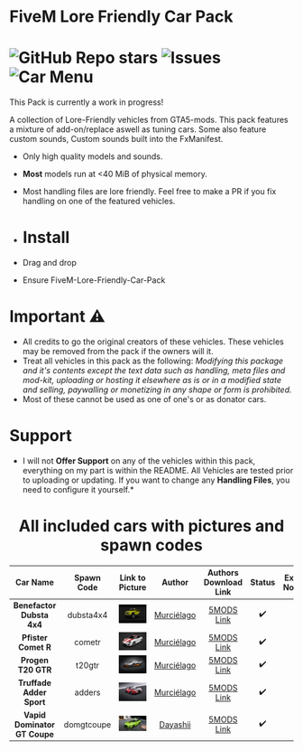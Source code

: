 # FiveM Lore Friendly Car Pack
![GitHub Repo stars](https://img.shields.io/github/stars/SpiritsCreations/FiveM-Lore-Friendly-Car-Pack?style=for-the-badge)
![Issues](https://img.shields.io/github/issues/SpiritsCreations/FiveM-Lore-Friendly-Car-Pack?style=for-the-badge&logo=github)
![Car Menu](https://img.shields.io/badge/Vehicles%20As%20of%20Now-5-brightgreen?style=for-the-badge)
==========================

This Pack is currently a work in progress!

A collection of Lore-Friendly vehicles from GTA5-mods. This pack features a mixture of add-on/replace aswell as tuning cars. Some also feature custom sounds, Custom sounds built into the FxManifest.
* Only high quality models and sounds.
* **Most** models run at <40 MiB of physical memory.
* Most handling files are lore friendly. Feel free to make a PR if you fix handling on one of the featured vehicles.

* # Install
* Drag and drop
* Ensure FiveM-Lore-Friendly-Car-Pack

# Important ⚠️
* All credits to go the original creators of these vehicles. These vehicles may be removed from the pack if the owners will it.
* Treat all vehicles in this pack as the following: *Modifying this package and it's contents except the text data such as handling, meta files and mod-kit, uploading or hosting it elsewhere as is or in a modified state and selling, paywalling or monetizing in any shape or form is prohibited.*
* Most of these cannot be used as one of one's or as donator cars.

# Support
* I will not **Offer Support** on any of the vehicles within this pack, everything on my part is within the README. All Vehicles are tested prior to uploading or updating. If you want to change any **Handling Files**, you need to configure it yourself.*

<center><h1>All included cars with pictures and spawn codes</h1></center>

| Car Name | Spawn Code  | Link to Picture | Author | Authors Download Link | Status | Extra Notes |
| :-: | :-: | :-: | :-: | :-: | :-: | :-: |
| **Benefactor Dubsta 4x4** | dubsta4x4 | ![Picture](./image/dubsta4x4.webp) | [Murciélago](https://www.gta5-mods.com/users/Murci%C3%A9lago) | [5MODS Link](https://www.gta5-mods.com/vehicles/benefactor-dubsta-4x4) | ✔️ |
| **Pfister Comet R** | cometr | ![Picture](./image/cometr.webp) | [Murciélago](https://www.gta5-mods.com/users/Murci%C3%A9lago) | [5MODS Link](https://www.gta5-mods.com/vehicles/pfister-comet-r-add-on-replace) | ✔️ |
| **Progen T20 GTR** | t20gtr | ![Picture](./image/t20gtr.webp) | [Murciélago](https://www.gta5-mods.com/users/Murci%C3%A9lago) | [5MODS Link](https://www.gta5-mods.com/vehicles/progen-t20-gtr-add-on) | ✔️ |
| **Truffade Adder Sport** | adders | ![Picture](./image/adders.webp) | [Murciélago](https://www.gta5-mods.com/users/Murci%C3%A9lago) | [5MODS Link](https://www.gta5-mods.com/vehicles/truffade-adder-sport-add-on) | ✔️ |
| **Vapid Dominator GT Coupe** | domgtcoupe | ![Picture](./image/domgtcoupe.webp) | [Dayashii](https://www.gta5-mods.com/users/Dayashii) | [5MODS Link](https://www.gta5-mods.com/vehicles/vapid-dominator-gt-coupe-add-on-tuning) | ✔️ |
